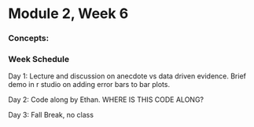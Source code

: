 # Module 2, Week 6

### Concepts: 


### Week Schedule
Day 1: Lecture and discussion on anecdote vs data driven evidence. Brief demo in r studio on adding error bars to bar plots. 

Day 2: Code along by Ethan. WHERE IS THIS CODE ALONG? 

Day 3: Fall Break, no class
